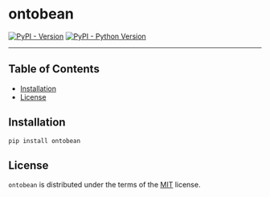 # ontobean

[![PyPI - Version](https://img.shields.io/pypi/v/ontobean.svg)](https://pypi.org/project/ontobean)
[![PyPI - Python Version](https://img.shields.io/pypi/pyversions/ontobean.svg)](https://pypi.org/project/ontobean)

-----

## Table of Contents

- [Installation](#installation)
- [License](#license)

## Installation

```console
pip install ontobean
```

## License

`ontobean` is distributed under the terms of the [MIT](https://spdx.org/licenses/MIT.html) license.
